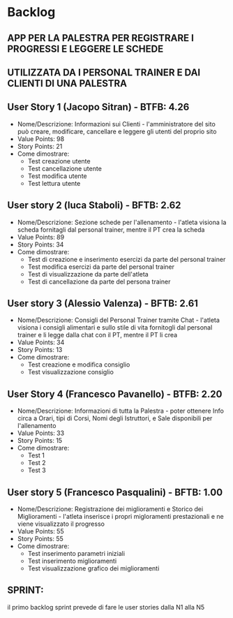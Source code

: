# Backlog
## APP PER LA PALESTRA PER REGISTRARE I PROGRESSI E LEGGERE LE SCHEDE
## UTILIZZATA DA I PERSONAL TRAINER E DAI CLIENTI DI UNA PALESTRA

## User Story 1 (Jacopo Sitran) - BTFB: 4.26
* Nome/Descrizione: Informazioni sui Clienti - l'amministratore del sito può creare, modificare, cancellare e leggere gli utenti del proprio sito
* Value Points: 98
* Story Points: 21
* Come dimostrare: 
  * Test creazione utente
  * Test cancellazione utente
  * Test modifica utente
  * Test lettura utente

## User story 2 (luca Staboli) - BFTB: 2.62
* Nome/Descrizione: Sezione schede per l'allenamento - l'atleta visiona la scheda fornitagli dal personal trainer, mentre il PT crea la scheda
* Value Points: 89
* Story Points: 34
* Come dimostrare: 
  * Test di creazione e inserimento esercizi da parte del personal trainer
  * Test modifica esercizi da parte del personal trainer
  * Test di visualizzazione da parte dell'atleta
  * Test di cancellazione da parte del persona trainer 


## User story 3 (Alessio Valenza) - BFTB: 2.61
* Nome/Descrizione: Consigli del Personal Trainer tramite Chat -  l'atleta visiona i consigli alimentari e sullo stile di vita fornitogli dal personal trainer e li legge dalla chat con il PT, mentre il PT li crea
* Value Points: 34
* Story Points: 13
* Come dimostrare: 
  * Test creazione e modifica consiglio
  * Test visualizzazione consiglio


## User Story 4 (Francesco Pavanello) - BTFB: 2.20
* Nome/Descrizione: Informazioni di tutta la Palestra - poter ottenere Info circa a Orari, tipi di Corsi, Nomi degli Istruttori, e Sale disponibili per l'allenamento
* Value Points: 33
* Story Points: 15
* Come dimostrare: 
  * Test 1
  * Test 2
  * Test 3




## User story 5 (Francesco Pasqualini) - BFTB: 1.00
* Nome/Descrizione: Registrazione dei miglioramenti e Storico dei Miglioramenti - l'atleta inserisce i propri migloramenti prestazionali e ne viene visualizzato il progresso
* Value Points: 55
* Story Points: 55
* Come dimostrare: 
  * Test inserimento parametri iniziali
  * Test inserimento miglioramenti
  * Test visualizzazione grafico dei miglioramenti

## SPRINT:
il primo backlog sprint prevede di fare le user stories dalla N1 alla N5

